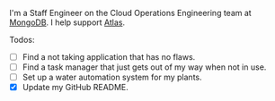 I'm a Staff Engineer on the Cloud Operations Engineering team at [MongoDB](https://www.mongodb.com/). I help support [Atlas](https://www.mongodb.com/atlas).

Todos:

- [ ] Find a not taking application that has no flaws.
- [ ] Find a task manager that just gets out of my way when not in use.
- [ ] Set up a water automation system for my plants.
- [x] Update my GitHub README.
